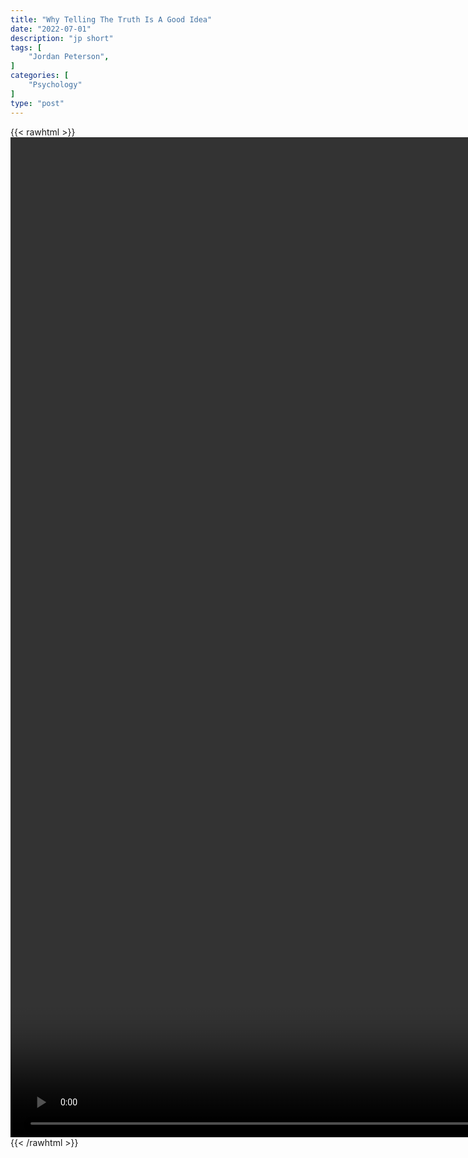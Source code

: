 ```yaml
---
title: "Why Telling The Truth Is A Good Idea"
date: "2022-07-01"
description: "jp short"
tags: [
    "Jordan Peterson",
]
categories: [
    "Psychology"
]
type: "post"
---
```

{{< rawhtml >}}
    <video style="height:40vh;width:auto" overflow="hidden" controls>
        <source src="https://clips.dev00ps.com/Jordan_Peterson/Why_telling_the_truth_is_a_good_idea.mp4" type="video/mp4"> 
    </video>
{{< /rawhtml >}}

